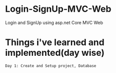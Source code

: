 # Login-SignUp-MVC-Web

Login and SignUp using asp.net Core MVC Web

# Things i've learned and implemented(day wise)

    Day 1: Create and Setup project, Database
